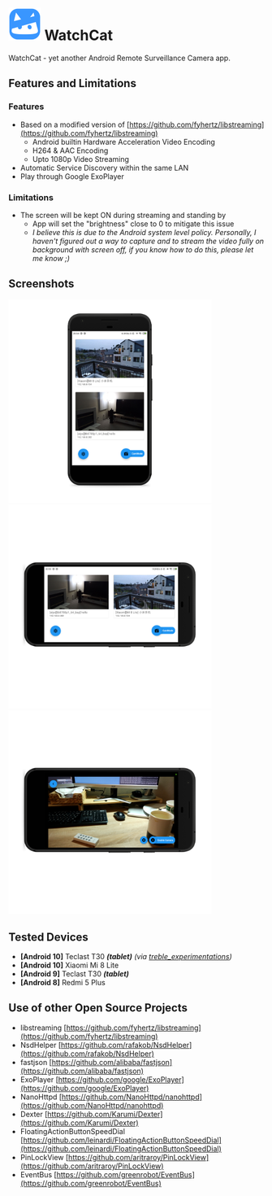 # <img src="/github_resources/logo.256x256.png" alt="[image:Logo]" width="64"> WatchCat
WatchCat - yet another Android Remote Surveillance Camera app.

## Features and Limitations
### Features
 * Based on a modified version of [https://github.com/fyhertz/libstreaming](https://github.com/fyhertz/libstreaming)
	 * Android builtin Hardware Acceleration Video Encoding
	 * H264 & AAC Encoding
	 * Upto 1080p Video Streaming
* Automatic Service Discovery within the same LAN
* Play through Google ExoPlayer

### Limitations
* The screen will be kept ON during streaming and standing by
	* App will set the "brightness" close to 0 to mitigate this issue
	* _I believe this is due to the Android system level policy. Personally, I haven't figured out a way to capture and to stream the video fully on background with screen off, if you know how to do this, please let me know ;)_

## Screenshots
<img src="/github_resources/screenshots/watchcat.screenshot.main.png" alt="[image:List of Cameras]" width="400"/>
<img src="/github_resources/screenshots/watchcat.screenshot.main.landscape.png" alt="[image:List of Cameras(Landscape)]" width="400"/>
<img src="/github_resources/screenshots/watchcat.screenshot.camera_mode.png" alt="[image:Camera Mode]" width="400"/>

## Tested Devices
* **[Android 10]** Teclast T30 **_(tablet)_** _(via [treble_experimentations](https://github.com/phhusson/treble_experimentations))_
* **[Android 10]** Xiaomi Mi 8 Lite
* **[Android 9]** Teclast T30 **_(tablet)_**
* **[Android 8]** Redmi 5 Plus

## Use of other Open Source Projects
* libstreaming [https://github.com/fyhertz/libstreaming](https://github.com/fyhertz/libstreaming)
* NsdHelper [https://github.com/rafakob/NsdHelper](https://github.com/rafakob/NsdHelper)
* fastjson [https://github.com/alibaba/fastjson](https://github.com/alibaba/fastjson)
* ExoPlayer [https://github.com/google/ExoPlayer](https://github.com/google/ExoPlayer)
* NanoHttpd [https://github.com/NanoHttpd/nanohttpd](https://github.com/NanoHttpd/nanohttpd)
* Dexter [https://github.com/Karumi/Dexter](https://github.com/Karumi/Dexter)
* FloatingActionButtonSpeedDial [https://github.com/leinardi/FloatingActionButtonSpeedDial](https://github.com/leinardi/FloatingActionButtonSpeedDial)
* PinLockView [https://github.com/aritraroy/PinLockView](https://github.com/aritraroy/PinLockView)
* EventBus [https://github.com/greenrobot/EventBus](https://github.com/greenrobot/EventBus)
